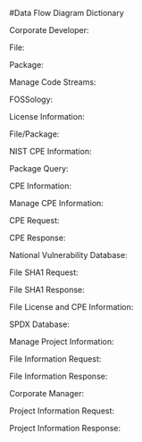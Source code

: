 #Data Flow Diagram Dictionary

Corporate Developer:

File:

Package:

Manage Code Streams:

FOSSology:

License Information:

File/Package: 

NIST CPE Information:

Package Query:

CPE Information:

Manage CPE Information:

CPE Request:

CPE Response:

National Vulnerability Database:

File SHA1 Request:

File SHA1 Response:

File License and CPE Information:

SPDX Database:

Manage Project Information:

File Information Request:

File Information Response:

Corporate Manager:

Project Information Request:

Project Information Response:
